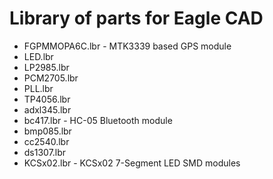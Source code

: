 Library of parts for Eagle CAD
=========

* FGPMMOPA6C.lbr - MTK3339 based GPS module
* LED.lbr 
* LP2985.lbr
* PCM2705.lbr
* PLL.lbr
* TP4056.lbr
* adxl345.lbr
* bc417.lbr - HC-05 Bluetooth module
* bmp085.lbr
* cc2540.lbr
* ds1307.lbr
* KCSx02.lbr - KCSx02 7-Segment LED SMD modules

